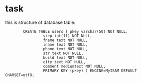 # task


this is structure of database table: 

		    CREATE TABLE users ( pkey varchar(50) NOT NULL,  
		  			 step int(11) NOT NULL,  
					 fname text NOT NULL,  
					 lname text NOT NULL,  
					 phone text NOT NULL,  
					 str text NOT NULL,  
					 build text NOT NULL,  
					 city text NOT NULL,  
					 comment mediumtext NOT NULL,
                     PRIMARY KEY (pkey) ) ENGINE=MyISAM DEFAULT CHARSET=utf8;